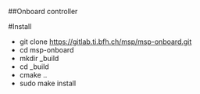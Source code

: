##Onboard controller


#Install

- git clone https://gitlab.ti.bfh.ch/msp/msp-onboard.git
- cd msp-onboard
- mkdir _build
- cd _build
- cmake ..
- sudo make install

